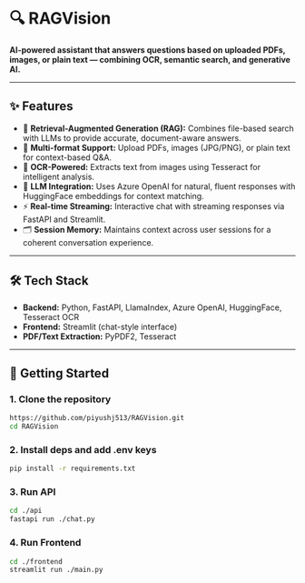 # 🔍 RAGVision

**AI-powered assistant that answers questions based on uploaded PDFs, images, or plain text — combining OCR, semantic search, and generative AI.**

---

## ✨ Features

- 🧠 **Retrieval-Augmented Generation (RAG):** Combines file-based search with LLMs to provide accurate, document-aware answers.
- 📄 **Multi-format Support:** Upload PDFs, images (JPG/PNG), or plain text for context-based Q&A.
- 🔎 **OCR-Powered:** Extracts text from images using Tesseract for intelligent analysis.
- 🤖 **LLM Integration:** Uses Azure OpenAI for natural, fluent responses with HuggingFace embeddings for context matching.
- ⚡ **Real-time Streaming:** Interactive chat with streaming responses via FastAPI and Streamlit.
- 🗂️ **Session Memory:** Maintains context across user sessions for a coherent conversation experience.

---

## 🛠️ Tech Stack

- **Backend:** Python, FastAPI, LlamaIndex, Azure OpenAI, HuggingFace, Tesseract OCR
- **Frontend:** Streamlit (chat-style interface)
- **PDF/Text Extraction:** PyPDF2, Tesseract

---

## 🚀 Getting Started

### 1. Clone the repository

```bash
https://github.com/piyushj513/RAGVision.git
cd RAGVision
```

### 2. Install deps and add .env keys
```bash
pip install -r requirements.txt
```
### 3. Run API

```bash
cd ./api
fastapi run ./chat.py
```

### 4. Run Frontend

```bash
cd ./frontend
streamlit run ./main.py
```